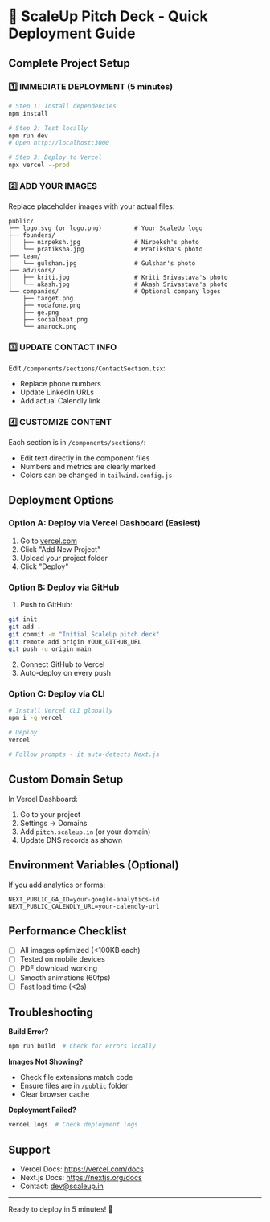 # 🚀 ScaleUp Pitch Deck - Quick Deployment Guide

## Complete Project Setup

### 1️⃣ IMMEDIATE DEPLOYMENT (5 minutes)

```bash
# Step 1: Install dependencies
npm install

# Step 2: Test locally
npm run dev
# Open http://localhost:3000

# Step 3: Deploy to Vercel
npx vercel --prod
```

### 2️⃣ ADD YOUR IMAGES

Replace placeholder images with your actual files:

```
public/
├── logo.svg (or logo.png)         # Your ScaleUp logo
├── founders/
│   ├── nirpeksh.jpg               # Nirpeksh's photo
│   └── pratiksha.jpg              # Pratiksha's photo
├── team/
│   └── gulshan.jpg                # Gulshan's photo
├── advisors/
│   ├── kriti.jpg                  # Kriti Srivastava's photo
│   └── akash.jpg                  # Akash Srivastava's photo
└── companies/                     # Optional company logos
    ├── target.png
    ├── vodafone.png
    ├── ge.png
    ├── socialbeat.png
    └── anarock.png
```

### 3️⃣ UPDATE CONTACT INFO

Edit `/components/sections/ContactSection.tsx`:
- Replace phone numbers
- Update LinkedIn URLs
- Add actual Calendly link

### 4️⃣ CUSTOMIZE CONTENT

Each section is in `/components/sections/`:
- Edit text directly in the component files
- Numbers and metrics are clearly marked
- Colors can be changed in `tailwind.config.js`

## Deployment Options

### Option A: Deploy via Vercel Dashboard (Easiest)

1. Go to [vercel.com](https://vercel.com)
2. Click "Add New Project"
3. Upload your project folder
4. Click "Deploy"

### Option B: Deploy via GitHub

1. Push to GitHub:
```bash
git init
git add .
git commit -m "Initial ScaleUp pitch deck"
git remote add origin YOUR_GITHUB_URL
git push -u origin main
```

2. Connect GitHub to Vercel
3. Auto-deploy on every push

### Option C: Deploy via CLI

```bash
# Install Vercel CLI globally
npm i -g vercel

# Deploy
vercel

# Follow prompts - it auto-detects Next.js
```

## Custom Domain Setup

In Vercel Dashboard:
1. Go to your project
2. Settings → Domains
3. Add `pitch.scaleup.in` (or your domain)
4. Update DNS records as shown

## Environment Variables (Optional)

If you add analytics or forms:

```env
NEXT_PUBLIC_GA_ID=your-google-analytics-id
NEXT_PUBLIC_CALENDLY_URL=your-calendly-url
```

## Performance Checklist

- [ ] All images optimized (<100KB each)
- [ ] Tested on mobile devices
- [ ] PDF download working
- [ ] Smooth animations (60fps)
- [ ] Fast load time (<2s)

## Troubleshooting

**Build Error?**
```bash
npm run build  # Check for errors locally
```

**Images Not Showing?**
- Check file extensions match code
- Ensure files are in `/public` folder
- Clear browser cache

**Deployment Failed?**
```bash
vercel logs  # Check deployment logs
```

## Support

- Vercel Docs: https://vercel.com/docs
- Next.js Docs: https://nextjs.org/docs
- Contact: dev@scaleup.in

---

Ready to deploy in 5 minutes! 🚀
